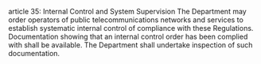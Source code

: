 article 35: Internal Control and System Supervision
The Department may order operators of public telecommunications networks and services to establish systematic internal control of compliance with these Regulations. Documentation showing that an internal control order has been complied with shall be available. The Department shall undertake inspection of such documentation.
<ul>
</ul>